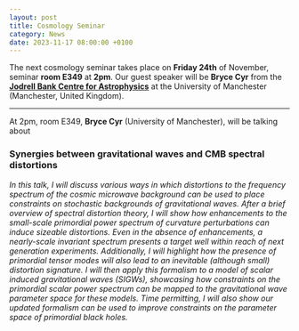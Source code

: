 ```yaml
---
layout: post
title: Cosmology Seminar
category: News
date: 2023-11-17 08:00:00 +0100
---
```


The next cosmology seminar takes place on **Friday 24th** of November,
seminar **room E349** at **2pm**. Our guest speaker will be **Bryce
Cyr** from the [**Jodrell Bank Centre for Astrophysics**](https://www.jodrellbank.manchester.ac.uk/) at the University
of Manchester (Manchester, United Kingdom).

---

At 2pm, room E349,  **Bryce Cyr** (University of Manchester), will be talking about

### Synergies between gravitational waves and CMB spectral distortions

*In this talk, I will discuss various ways in which distortions to the
 frequency spectrum of the cosmic microwave background can be used to
 place constraints on stochastic backgrounds of gravitational
 waves. After a brief overview of spectral distortion theory, I will
 show how enhancements to the small-scale primordial power spectrum of
 curvature perturbations can induce sizeable distortions. Even in the
 absence of enhancements, a nearly-scale invariant spectrum presents a
 target well within reach of next generation
 experiments. Additionally, I will highlight how the presence of
 primordial tensor modes will also lead to an inevitable (although
 small) distortion signature. I will then apply this formalism to a
 model of scalar induced gravitational waves (SIGWs), showcasing how
 constraints on the primordial scalar power spectrum can be mapped to
 the gravitational wave parameter space for these models. Time
 permitting, I will also show our updated formalism can be used to
 improve constraints on the parameter space of primordial black
 holes.*




